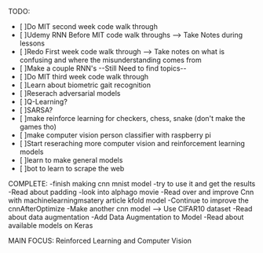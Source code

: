 TODO: 
- [ ]Do MIT second week code walk through
- [ ]Udemy RNN Before MIT code walk throughs --> Take Notes during lessons
- [ ]Redo First week code walk through --> Take notes on what is confusing and where the misunderstanding comes from
- [ ]Make a couple RNN's --Still Need to find topics--
- [ ]Do MIT third week code walk through
- [ ]Learn about biometric gait recognition
- [ ]Reserach adversarial models
- [ ]Q-Learning?
- [ ]SARSA?
- [ ]make reinforce learning for checkers, chess, snake (don't make the games tho)
- [ ]make computer vision person classifier with raspberry pi
- [ ]Start reseraching more computer vision and reinforcement learning models
- [ ]learn to make general models
- [ ]bot to learn to scrape the web

COMPLETE:
-finish making cnn mnist model
-try to use it and get the results
-Read about padding
-look into alphago movie
-Read over and improve Cnn with machinelearningmsatery article kfold model
-Continue to improve the cnnAfterOptimize
-Make another cnn model --> Use CIFAR10 dataset
-Read about data augmentation
-Add Data Augmentation to Model
-Read about available models on Keras

MAIN FOCUS: Reinforced Learning and Computer Vision
